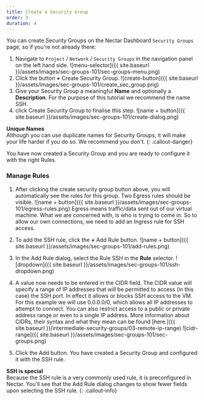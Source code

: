 ```yaml
---
title: Create a Security Group
order: 3
duration: 4
---
```


You can create Security Groups on the Nectar Dashboard `Security Groups` page, so if you're not already there:

1. Navigate to `Project` / `Network` / `Security Groups` in the navigation panel on the left hand side.
![menu-selector]({{ site.baseurl }}/assets/images/sec-groups-101/sec-groups-menu.png)
2. Click the button **+** Create Security Group.
![create-button]({{ site.baseurl }}/assets/images/sec-groups-101/create_sec_group.png)
3. Give your Security Group a meaningful **Name** and optionally a **Description**. For the purpose of this tutorial we recommend the name SSH.
4. click Create Security Group to finalise this step.
![name + button]({{ site.baseurl }}/assets/images/sec-groups-101/create-dialog.png)

**Unique Names**  
Although you can use duplicate names for Security Groups, it will make your life harder if you do so. We recommend you don't.
{: .callout-danger}

You have now created a Security Group and you are ready to configure it with the right Rules.

### Manage Rules

1. After clicking the create security group button above, you will automatically see the rules for this group.
   Two Egress rules should be visible.
   ![name + button]({{ site.baseurl }}/assets/images/sec-groups-101/egress-rules.png)
   Egress means traffic/data sent out of our virtual machine. What we are concerned with, is who is trying to come in. So to allow our own connections, we need to add an Ingress rule for SSH access.
2. To add the SSH rule, click the **+** Add Rule button.
![name + button]({{ site.baseurl }}/assets/images/sec-groups-101/add-rules.png)

3. In the Add Rule dialog, select the Rule SSH in the **Rule** selector.
![dropdown]({{ site.baseurl }}/assets/images/sec-groups-101/ssh-dropdown.png)
4. A value now needs to be entered in the CIDR field. The CIDR value will specify a range of IP addresses that will be permitted to access (in this case) the SSH port. In effect it allows or blocks SSH access to the VM. For this example we will use 0.0.0.0/0, which allows all IP addresses to attempt to connect. You can also restrict access to a public or private address range or even to a single IP address. More information about CIDRs, their syntax and what they mean can be found [here.]({{ site.baseurl }}/intermediate-security-groups/03-remote-ip-range)
![cidr-range]({{ site.baseurl }}/assets/images/sec-groups-101/sec-groups.png)
5. Click the Add button. You have created a Security Group and configured it with the SSH rule.

**SSH is special**  
Because the SSH rule is a very commonly used rule, it is preconfigured in Nectar. You'll see that the Add Rule dialog changes to show fewer fields upon selecting the SSH rule.
{: .callout-info}